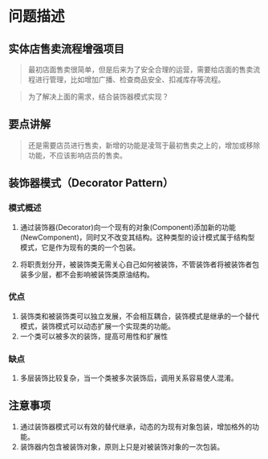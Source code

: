 # 问题描述

## 实体店售卖流程增强项目

> 最初店面售卖很简单，但是后来为了安全合理的运营，需要给店面的售卖流程进行管理，比如增加广播、检查商品安全、扣减库存等流程。

> 为了解决上面的需求，结合装饰器模式实现？

## 要点讲解

> 还是需要店员进行售卖，新增的功能是凌驾于最初售卖之上的，增加或移除功能，不应该影响店员的售卖。

## 装饰器模式（Decorator Pattern）

### 模式概述

1. 通过装饰器(Decorator)向一个现有的对象(Component)添加新的功能(NewComponent)，同时又不改变其结构。这种类型的设计模式属于结构型模式，它是作为现有的类的一个包装。

2. 将职责划分开，被装饰类无需关心自己如何被装饰，不管装饰者将被装饰者包装多少层，都不会影响被装饰类原油结构。

### 优点
1. 装饰类和被装饰类可以独立发展，不会相互耦合，装饰模式是继承的一个替代模式，装饰模式可以动态扩展一个实现类的功能。
2. 一个类可以被多次的装饰，提高可用性和扩展性

### 缺点
1. 多层装饰比较复杂，当一个类被多次装饰后，调用关系容易使人混淆。

## 注意事项
1. 通过装饰器模式可以有效的替代继承，动态的为现有对象包装，增加格外的功能。
2. 装饰器内包含被装饰对象，原则上只是对被装饰对象的一次包装。